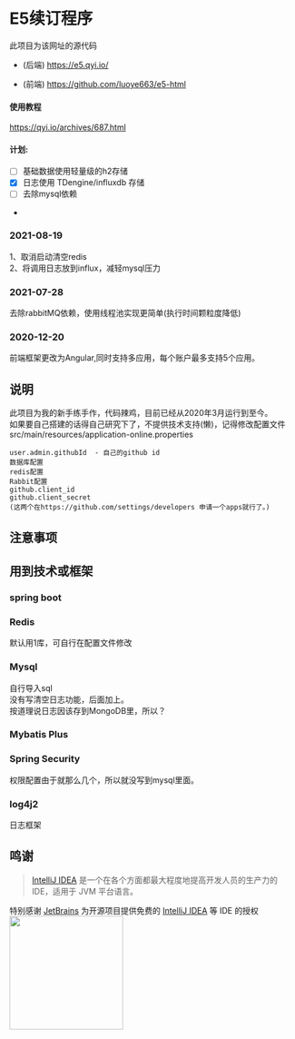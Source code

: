# E5续订程序
此项目为该网址的源代码

- (后端) https://e5.qyi.io/

- (前端) https://github.com/luoye663/e5-html


#### 使用教程
https://qyi.io/archives/687.html

#### 计划:
- [ ] 基础数据使用轻量级的h2存储
- [x] 日志使用 TDengine/influxdb 存储
- [ ] 去除mysql依赖
- 
### 2021-08-19
1、取消启动清空redis  
2、将调用日志放到influx，减轻mysql压力
### 2021-07-28
去除rabbitMQ依赖，使用线程池实现更简单(执行时间颗粒度降低)

### 2020-12-20
前端框架更改为Angular,同时支持多应用，每个账户最多支持5个应用。
## 说明
此项目为我的新手练手作，代码辣鸡，目前已经从2020年3月运行到至今。  
如果要自己搭建的话得自己研究下了，不提供技术支持(懒)，记得修改配置文件 
src/main/resources/application-online.properties 
```
user.admin.githubId  - 自己的github id  
数据库配置  
redis配置  
Rabbit配置  
github.client_id  
github.client_secret  
(这两个在https://github.com/settings/developers 申请一个apps就行了。)
```
## 注意事项


## 用到技术或框架
### spring boot  

### Redis
默认用1库，可自行在配置文件修改  

### Mysql
自行导入sql  
没有写清空日志功能，后面加上。  
按道理说日志因该存到MongoDB里，所以？
### Mybatis Plus

### Spring Security
权限配置由于就那么几个，所以就没写到mysql里面。
### log4j2
日志框架

## 鸣谢

> [IntelliJ IDEA](https://www.jetbrains.com/zh-cn/idea/buy/#personal?billing=yearly) 是一个在各个方面都最大程度地提高开发人员的生产力的 IDE，适用于 JVM 平台语言。

特别感谢 [JetBrains](https://www.jetbrains.com/?from=) 为开源项目提供免费的 [IntelliJ IDEA](https://www.jetbrains.com/idea/?from=) 等 IDE 的授权  
[<img src=".github/jetbrains-variant-3.png" width="200"/>](https://www.jetbrains.com/)
